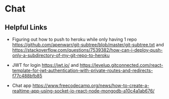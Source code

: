 # Chat

## Helpful Links
- Figuring out how to push to heroku while only having 1 repo https://github.com/apenwarr/git-subtree/blob/master/git-subtree.txt and https://stackoverflow.com/questions/7539382/how-can-i-deploy-push-only-a-subdirectory-of-my-git-repo-to-heroku

- JWT for login https://jwt.io/ and https://levelup.gitconnected.com/react-template-for-jwt-authentication-with-private-routes-and-redirects-f77c488bfb85

- Chat app https://www.freecodecamp.org/news/how-to-create-a-realtime-app-using-socket-io-react-node-mongodb-a10c4a1ab676/